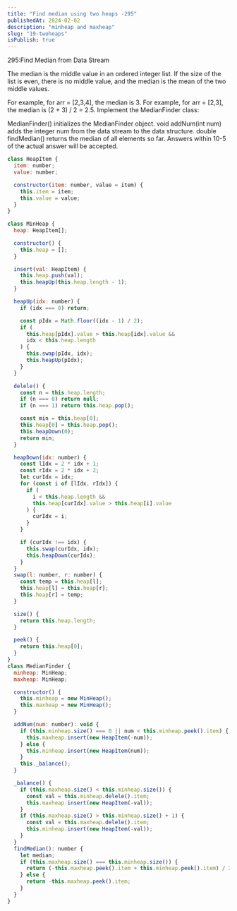 ```yaml
---
title: "Find median using two heaps -295"
publishedAt: 2024-02-02
description: "minheap and maxheap"
slug: "19-twoheaps"
isPublish: true
---
```


295:Find Median from Data Stream

The median is the middle value in an ordered integer list. If the size of the list is even, there is no middle value, and the median is the mean of the two middle values.

For example, for arr = [2,3,4], the median is 3.
For example, for arr = [2,3], the median is (2 + 3) / 2 = 2.5.
Implement the MedianFinder class:

MedianFinder() initializes the MedianFinder object.
void addNum(int num) adds the integer num from the data stream to the data structure.
double findMedian() returns the median of all elements so far. Answers within 10-5 of the actual answer will be accepted.

```js
class HeapItem {
  item: number;
  value: number;

  constructor(item: number, value = item) {
    this.item = item;
    this.value = value;
  }
}

class MinHeap {
  heap: HeapItem[];

  constructor() {
    this.heap = [];
  }

  insert(val: HeapItem) {
    this.heap.push(val);
    this.heapUp(this.heap.length - 1);
  }

  heapUp(idx: number) {
    if (idx === 0) return;

    const pIdx = Math.floor((idx - 1) / 2);
    if (
      this.heap[pIdx].value > this.heap[idx].value &&
      idx < this.heap.length
    ) {
      this.swap(pIdx, idx);
      this.heapUp(pIdx);
    }
  }

  delele() {
    const n = this.heap.length;
    if (n === 0) return null;
    if (n === 1) return this.heap.pop();

    const min = this.heap[0];
    this.heap[0] = this.heap.pop();
    this.heapDown(0);
    return min;
  }

  heapDown(idx: number) {
    const lIdx = 2 * idx + 1;
    const rIdx = 2 * idx + 2;
    let curIdx = idx;
    for (const i of [lIdx, rIdx]) {
      if (
        i < this.heap.length &&
        this.heap[curIdx].value > this.heap[i].value
      ) {
        curIdx = i;
      }
    }

    if (curIdx !== idx) {
      this.swap(curIdx, idx);
      this.heapDown(curIdx);
    }
  }
  swap(l: number, r: number) {
    const temp = this.heap[l];
    this.heap[l] = this.heap[r];
    this.heap[r] = temp;
  }

  size() {
    return this.heap.length;
  }

  peek() {
    return this.heap[0];
  }
}
class MedianFinder {
  minheap: MinHeap;
  maxheap: MinHeap;

  constructor() {
    this.minheap = new MinHeap();
    this.maxheap = new MinHeap();
  }

  addNum(num: number): void {
    if (this.minheap.size() === 0 || num < this.minheap.peek().item) {
      this.maxheap.insert(new HeapItem(-num));
    } else {
      this.minheap.insert(new HeapItem(num));
    }
    this._balance();
  }

  _balance() {
    if (this.maxheap.size() < this.minheap.size()) {
      const val = this.minheap.delele().item;
      this.maxheap.insert(new HeapItem(-val));
    }
    if (this.maxheap.size() > this.minheap.size() + 1) {
      const val = this.maxheap.delele().item;
      this.minheap.insert(new HeapItem(-val));
    }
  }
  findMedian(): number {
    let median;
    if (this.maxheap.size() === this.minheap.size()) {
      return (-this.maxheap.peek().item + this.minheap.peek().item) / 2;
    } else {
      return -this.maxheap.peek().item;
    }
  }
}
```
